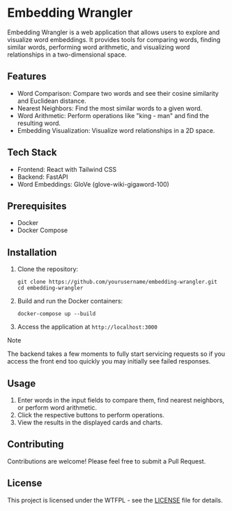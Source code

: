 # Embedding Wrangler

Embedding Wrangler is a web application that allows users to explore and visualize word embeddings. It provides tools for comparing words, finding similar words, performing word arithmetic, and visualizing word relationships in a two-dimensional space.

## Features

- Word Comparison: Compare two words and see their cosine similarity and Euclidean distance.
- Nearest Neighbors: Find the most similar words to a given word.
- Word Arithmetic: Perform operations like "king - man" and find the resulting word.
- Embedding Visualization: Visualize word relationships in a 2D space.

## Tech Stack

- Frontend: React with Tailwind CSS
- Backend: FastAPI
- Word Embeddings: GloVe (glove-wiki-gigaword-100)

## Prerequisites

- Docker
- Docker Compose

## Installation

1. Clone the repository:
   ```
   git clone https://github.com/yourusername/embedding-wrangler.git
   cd embedding-wrangler
   ```

2. Build and run the Docker containers:
   ```
   docker-compose up --build
   ```

3. Access the application at `http://localhost:3000`

> [!NOTE]  
> The backend takes a few moments to fully start servicing requests so if you access the front end too quickly you may initially see failed responses.

## Usage

1. Enter words in the input fields to compare them, find nearest neighbors, or perform word arithmetic.
2. Click the respective buttons to perform operations.
3. View the results in the displayed cards and charts.

## Contributing

Contributions are welcome! Please feel free to submit a Pull Request.

## License

This project is licensed under the WTFPL - see the [LICENSE](LICENSE) file for details.